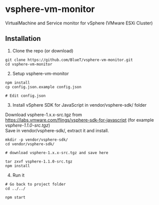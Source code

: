 # vsphere-vm-monitor

VirtualMachine and Service monitor for vSphere (VMware ESXi Cluster)

## Installation

1. Clone the repo (or download)

```
git clone https://github.com/BlueT/vsphere-vm-monitor.git
cd vsphere-vm-monitor
```

2. Setup vsphere-vm-monitor

```
npm install
cp config.json.example config.json

# Edit config.json
```

3. Install vSphere SDK for JavaScript in vendor/vsphere-sdk/ folder

Download vsphere-1.x.x-src.tgz from https://labs.vmware.com/flings/vsphere-sdk-for-javascript (for example *vsphere-1.1.0-src.tgz*)  
Save in vendor/vsphere-sdk/, extract it and install.

```
mkdir -p vendor/vsphere-sdk/
cd vendor/vsphere-sdk/

# download vsphere-1.x.x-src.tgz and save here

tar zxvf vsphere-1.1.0-src.tgz
npm install
```



4. Run it

```
# Go back to project folder
cd ../../

npm start
```

